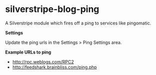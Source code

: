 silverstripe-blog-ping
======================

A Silverstripe module which fires off a ping to services like pingomatic.

**Settings**

Update the ping urls in the Settings > Ping Settings area.

**Example URLs to ping**
- http://rpc.weblogs.com/RPC2
- http://feedshark.brainbliss.com/ping.php